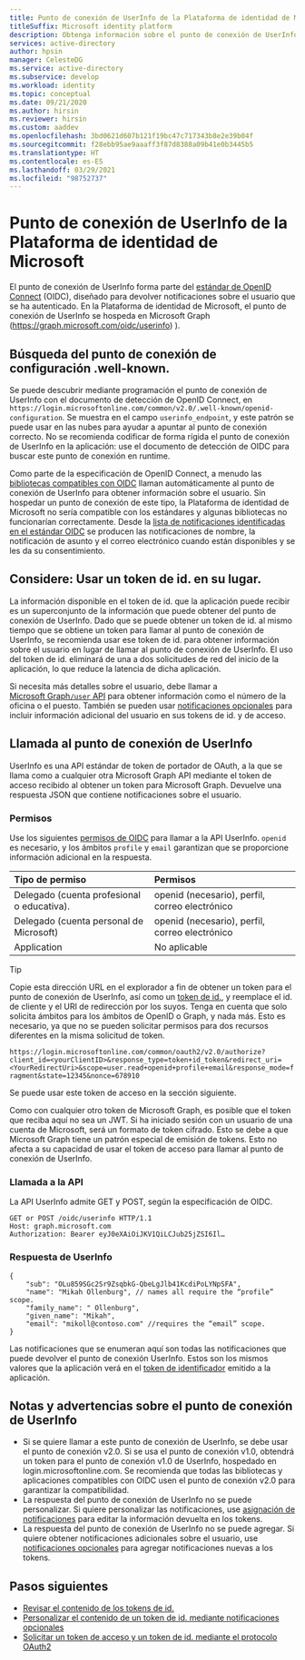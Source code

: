```yaml
---
title: Punto de conexión de UserInfo de la Plataforma de identidad de Microsoft | Azure
titleSuffix: Microsoft identity platform
description: Obtenga información sobre el punto de conexión de UserInfo en la Plataforma de identidad de Microsoft.
services: active-directory
author: hpsin
manager: CelesteDG
ms.service: active-directory
ms.subservice: develop
ms.workload: identity
ms.topic: conceptual
ms.date: 09/21/2020
ms.author: hirsin
ms.reviewer: hirsin
ms.custom: aaddev
ms.openlocfilehash: 3bd0621d607b121f19bc47c717343b8e2e39b04f
ms.sourcegitcommit: f28ebb95ae9aaaff3f87d8388a09b41e0b3445b5
ms.translationtype: HT
ms.contentlocale: es-ES
ms.lasthandoff: 03/29/2021
ms.locfileid: "98752737"
---
```

# <a name="microsoft-identity-platform-userinfo-endpoint"></a>Punto de conexión de UserInfo de la Plataforma de identidad de Microsoft

El punto de conexión de UserInfo forma parte del [estándar de OpenID Connect](https://openid.net/specs/openid-connect-core-1_0.html#UserInfo) (OIDC), diseñado para devolver notificaciones sobre el usuario que se ha autenticado.  En la Plataforma de identidad de Microsoft, el punto de conexión de UserInfo se hospeda en Microsoft Graph (https://graph.microsoft.com/oidc/userinfo) ). 

## <a name="find-the-well-known-configuration-endpoint"></a>Búsqueda del punto de conexión de configuración .well-known.

Se puede descubrir mediante programación el punto de conexión de UserInfo con el documento de detección de OpenID Connect, en `https://login.microsoftonline.com/common/v2.0/.well-known/openid-configuration`. Se muestra en el campo `userinfo_endpoint`, y este patrón se puede usar en las nubes para ayudar a apuntar al punto de conexión correcto.  No se recomienda codificar de forma rígida el punto de conexión de UserInfo en la aplicación: use el documento de detección de OIDC para buscar este punto de conexión en runtime.

Como parte de la especificación de OpenID Connect, a menudo las [bibliotecas compatibles con OIDC](https://openid.net/developers/certified/) llaman automáticamente al punto de conexión de UserInfo para obtener información sobre el usuario.  Sin hospedar un punto de conexión de este tipo, la Plataforma de identidad de Microsoft no sería compatible con los estándares y algunas bibliotecas no funcionarían correctamente.  Desde la [lista de notificaciones identificadas en el estándar OIDC](https://openid.net/specs/openid-connect-core-1_0.html#StandardClaims) se producen las notificaciones de nombre, la notificación de asunto y el correo electrónico cuando están disponibles y se les da su consentimiento.  

## <a name="consider-use-an-id-token-instead"></a>Considere: Usar un token de id. en su lugar.

La información disponible en el token de id. que la aplicación puede recibir es un superconjunto de la información que puede obtener del punto de conexión de UserInfo.  Dado que se puede obtener un token de id. al mismo tiempo que se obtiene un token para llamar al punto de conexión de UserInfo, se recomienda usar ese token de id. para obtener información sobre el usuario en lugar de llamar al punto de conexión de UserInfo.  El uso del token de id. eliminará de una a dos solicitudes de red del inicio de la aplicación, lo que reduce la latencia de dicha aplicación.

Si necesita más detalles sobre el usuario, debe llamar a [Microsoft Graph`/user` API](/graph/api/user-get) para obtener información como el número de la oficina o el puesto.   También se pueden usar [notificaciones opcionales](active-directory-optional-claims.md) para incluir información adicional del usuario en sus tokens de id. y de acceso.

## <a name="calling-the-userinfo-endpoint"></a>Llamada al punto de conexión de UserInfo

UserInfo es una API estándar de token de portador de OAuth, a la que se llama como a cualquier otra Microsoft Graph API mediante el token de acceso recibido al obtener un token para Microsoft Graph. Devuelve una respuesta JSON que contiene notificaciones sobre el usuario.

### <a name="permissions"></a>Permisos

Use los siguientes [permisos de OIDC](v2-permissions-and-consent.md#openid-connect-scopes) para llamar a la API UserInfo. `openid` es necesario, y los ámbitos `profile` y `email` garantizan que se proporcione información adicional en la respuesta.

|Tipo de permiso      | Permisos    |
|:--------------------|:---------------------------------------------------------|
|Delegado (cuenta profesional o educativa). | openid (necesario), perfil, correo electrónico |
|Delegado (cuenta personal de Microsoft) | openid (necesario), perfil, correo electrónico |
|Application | No aplicable |

> [!TIP]
> Copie esta dirección URL en el explorador a fin de obtener un token para el punto de conexión de UserInfo, así como un [token de id.](id-tokens.md), y reemplace el id. de cliente y el URI de redirección por los suyos. Tenga en cuenta que solo solicita ámbitos para los ámbitos de OpenID o Graph, y nada más.  Esto es necesario, ya que no se pueden solicitar permisos para dos recursos diferentes en la misma solicitud de token.
>
> `https://login.microsoftonline.com/common/oauth2/v2.0/authorize?client_id=<yourClientID>&response_type=token+id_token&redirect_uri=<YourRedirectUri>&scope=user.read+openid+profile+email&response_mode=fragment&state=12345&nonce=678910`
>
> Se puede usar este token de acceso en la sección siguiente.

Como con cualquier otro token de Microsoft Graph, es posible que el token que reciba aquí no sea un JWT. Si ha iniciado sesión con un usuario de una cuenta de Microsoft, será un formato de token cifrado. Esto se debe a que Microsoft Graph tiene un patrón especial de emisión de tokens. Esto no afecta a su capacidad de usar el token de acceso para llamar al punto de conexión de UserInfo.

### <a name="calling-the-api"></a>Llamada a la API

La API UserInfo admite GET y POST, según la especificación de OIDC.

```http
GET or POST /oidc/userinfo HTTP/1.1
Host: graph.microsoft.com
Authorization: Bearer eyJ0eXAiOiJKV1QiLCJub25jZSI6Il…
```

### <a name="userinfo-response"></a>Respuesta de UserInfo

```jsonc
{
    "sub": "OLu859SGc2Sr9ZsqbkG-QbeLgJlb41KcdiPoLYNpSFA",
    "name": "Mikah Ollenburg", // names all require the “profile” scope.
    "family_name": " Ollenburg",
    "given_name": "Mikah",
    "email": "mikoll@contoso.com" //requires the “email” scope.
}
```

Las notificaciones que se enumeran aquí son todas las notificaciones que puede devolver el punto de conexión UserInfo.  Estos son los mismos valores que la aplicación verá en el [token de identificador](id-tokens.md) emitido a la aplicación.  

## <a name="notes-and-caveats-on-the-userinfo-endpoint"></a>Notas y advertencias sobre el punto de conexión de UserInfo

* Si se quiere llamar a este punto de conexión de UserInfo, se debe usar el punto de conexión v2.0.  Si se usa el punto de conexión v1.0, obtendrá un token para el punto de conexión v1.0 de UserInfo, hospedado en login.microsoftonline.com.  Se recomienda que todas las bibliotecas y aplicaciones compatibles con OIDC usen el punto de conexión v2.0 para garantizar la compatibilidad.
* La respuesta del punto de conexión de UserInfo no se puede personalizar.  Si quiere personalizar las notificaciones, use [asignación de notificaciones]( active-directory-claims-mapping.md) para editar la información devuelta en los tokens.
* La respuesta del punto de conexión de UserInfo no se puede agregar.  Si quiere obtener notificaciones adicionales sobre el usuario, use [notificaciones opcionales]( active-directory-optional-claims.md) para agregar notificaciones nuevas a los tokens.

## <a name="next-steps"></a>Pasos siguientes

* [Revisar el contenido de los tokens de id.](id-tokens.md)
* [Personalizar el contenido de un token de id. mediante notificaciones opcionales](active-directory-optional-claims.md)
* [Solicitar un token de acceso y un token de id. mediante el protocolo OAuth2](v2-protocols-oidc.md)
